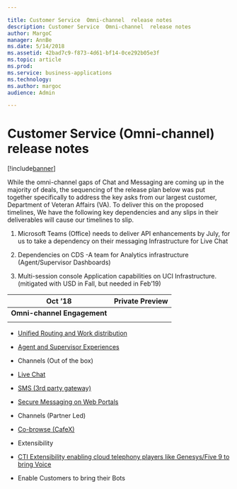 ```yaml
---

title: Customer Service  Omni-channel  release notes
description: Customer Service  Omni-channel  release notes
author: MargoC
manager: AnnBe
ms.date: 5/14/2018
ms.assetid: 42bad7c9-f873-4d61-bf14-0ce292b05e3f
ms.topic: article
ms.prod: 
ms.service: business-applications
ms.technology: 
ms.author: margoc
audience: Admin

---
```

#  Customer Service (Omni-channel) release notes


[!include[banner](../../../includes/banner.md)]

While the omni-channel gaps of Chat and Messaging are coming up in the majority
of deals, the sequencing of the release plan below was put together specifically
to address the key asks from our largest customer, Department of Veteran Affairs
(VA). To deliver this on the proposed timelines, We have the following key
dependencies and any slips in their deliverables will cause our timelines to
slip.

1.  Microsoft Teams (Office) needs to deliver API enhancements by July, for us
    to take a dependency on their messaging Infrastructure for Live Chat

2.  Dependencies on CDS -A team for Analytics infrastructure (Agent/Supervisor
    Dashboards)

3.  Multi-session console Application capabilities on UCI Infrastructure.
    (mitigated with USD in Fall, but needed in Feb’19)

| Oct ’18                     | **Private Preview** |
|-----------------------------|---------------------|
| **Omni-channel Engagement** |                     |
|                             |                     |

-   [Unified Routing and Work distribution](unified-routing-work-distribution.md)

-   [Agent and Supervisor Experiences](agent-supervisor-experiences.md)

-   Channels (Out of the box)

-   [Live Chat](chat-channel-omnichannel.md)

-   [SMS (3rd party gateway)](co-browse-cafex.md)

-   [Secure Messaging on Web Portals](../dynamics365-portal/simplified-customization-administration.md)

-   Channels (Partner Led)

-   [Co-browse (CafeX)](co-browse-cafex.md)

-   Extensibility

-   [CTI Extensibility enabling cloud telephony players like Genesys/Five 9 to
    bring Voice ](web-cti-integration-framework.md)

-   Enable Customers to bring their Bots
